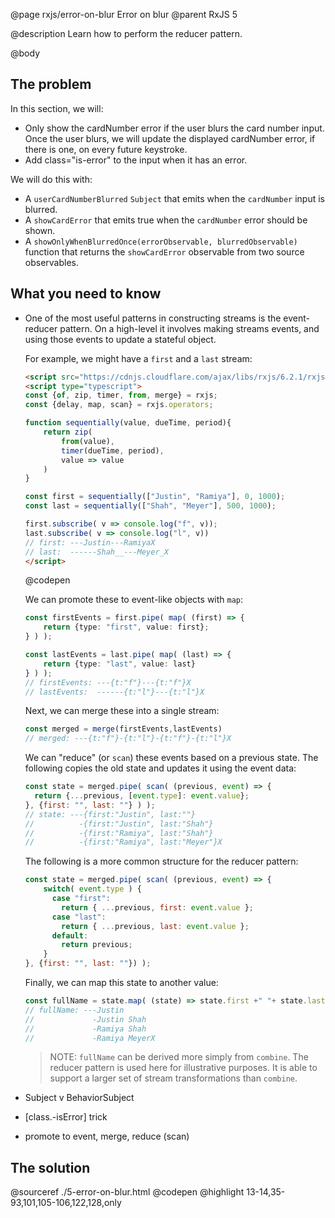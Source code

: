 @page rxjs/error-on-blur Error on blur
@parent RxJS 5

@description Learn how to perform the reducer pattern.

@body

## The problem

In this section, we will:

- Only show the cardNumber error if the user blurs the card number input. Once the user blurs,
  we will update the displayed cardNumber error, if there is one, on every future keystroke.
- Add class="is-error" to the input when it has an error.

We will do this with:

- A `userCardNumberBlurred` `Subject` that emits when the `cardNumber` input is blurred.
- A `showCardError` that emits true when the `cardNumber` error should be shown.
- A `showOnlyWhenBlurredOnce(errorObservable, blurredObservable)` function that returns
  the `showCardError` observable from two source observables.



## What you need to know

- One of the most useful patterns in constructing streams is the event-reducer
  pattern. On a high-level it involves making streams events, and using those
  events to update a stateful object.

  For example, we might have a `first` and a `last` stream:

  ```html
  <script src="https://cdnjs.cloudflare.com/ajax/libs/rxjs/6.2.1/rxjs.umd.js"></script>
  <script type="typescript">
  const {of, zip, timer, from, merge} = rxjs;
  const {delay, map, scan} = rxjs.operators;

  function sequentially(value, dueTime, period){
      return zip(
          from(value),
          timer(dueTime, period),
          value => value
      )
  }

  const first = sequentially(["Justin", "Ramiya"], 0, 1000);
  const last = sequentially(["Shah", "Meyer"], 500, 1000);

  first.subscribe( v => console.log("f", v));
  last.subscribe( v => console.log("l", v))
  // first: ---Justin---RamiyaX
  // last:  ------Shah__---Meyer_X
  </script>
  ```
  @codepen

  We can promote these to event-like objects with `map`:

  ```typescript
  const firstEvents = first.pipe( map( (first) => {
      return {type: "first", value: first};
  } ) );

  const lastEvents = last.pipe( map( (last) => {
      return {type: "last", value: last}
  } ) );
  // firstEvents: ---{t:"f"}---{t:"f"}X
  // lastEvents:  ------{t:"l"}---{t:"l"}X
  ```

  Next, we can merge these into a single stream:

  ```js
  const merged = merge(firstEvents,lastEvents)
  // merged: ---{t:"f"}-{t:"l"}-{t:"f"}-{t:"l"}X
  ```

  We can "reduce" (or `scan`) these events based on a previous
  state. The following copies the old state and updates it using the event
  data:

  ```js
  const state = merged.pipe( scan( (previous, event) => {
    return {...previous, [event.type]: event.value};
  }, {first: "", last: ""} ) );
  // state: ---{first:"Justin", last:""}
  //          -{first:"Justin", last:"Shah"}
  //          -{first:"Ramiya", last:"Shah"}
  //          -{first:"Ramiya", last:"Meyer"}X
  ```

  The following is a more common structure for the reducer pattern:

  ```js
  const state = merged.pipe( scan( (previous, event) => {
      switch( event.type ) {
        case "first":
          return { ...previous, first: event.value };
        case "last":
          return { ...previous, last: event.value };
        default:
          return previous;
      }
  }, {first: "", last: ""}) );
  ```

  Finally, we can map this state to another value:

  ```js
  const fullName = state.map( (state) => state.first +" "+ state.last );
  // fullName: ---Justin
  //             -Justin Shah
  //             -Ramiya Shah
  //             -Ramiya MeyerX
  ```

  > NOTE: `fullName` can be derived more simply from `combine`. The reducer
  > pattern is used here for illustrative purposes. It is able to support a larger
  > set of stream transformations than `combine`.

- Subject v BehaviorSubject
- [class.-isError] trick
- promote to event, merge, reduce (scan)


## The solution

@sourceref ./5-error-on-blur.html
@codepen
@highlight 13-14,35-93,101,105-106,122,128,only
